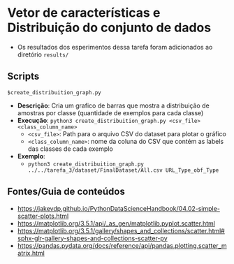 # Vetor de características e Distribuição do conjunto de dados

- Os resultados dos esperimentos dessa tarefa foram adicionados ao diretório `results/`

## Scripts
`$create_distribuition_graph.py `
- __Descrição__: Cria um grafico de barras que mostra a distribuição de amostras por classe (quantidade de exemplos para cada classe)
- __Execução__: `python3 create_distribuition_graph.py <csv_file> <class_column_name>`
    - `<csv_file>`: Path para o arquivo CSV do dataset para plotar o gráfico
    - `<class_column_name>`: nome da coluna do CSV que contém as labels das classes de cada exemplo
- __Exemplo__:
    - `python3 create_distribuition_graph.py ../../tarefa_3/dataset/FinalDataset/All.csv URL_Type_obf_Type`


## Fontes/Guia de conteúdos

- https://jakevdp.github.io/PythonDataScienceHandbook/04.02-simple-scatter-plots.html
- https://matplotlib.org/3.5.1/api/_as_gen/matplotlib.pyplot.scatter.html
- https://matplotlib.org/3.5.1/gallery/shapes_and_collections/scatter.html#sphx-glr-gallery-shapes-and-collections-scatter-py
- https://pandas.pydata.org/docs/reference/api/pandas.plotting.scatter_matrix.html





